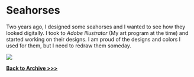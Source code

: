 # Seahorses

Two years ago, I designed some seahorses and I wanted to see how they looked digitally. I took to *Adobe Illustrator* (My art program at the time) and started working on their designs. I am proud of the designs and colors I used for them, but I need to redraw them someday.


<img src="https://arrowarchive.github.io/The-Arrowarchive/images/seahorses.png"
     onContextMenu="return false;">


**[Back to Archive >>>](https://arrowarchive.github.io/The-Arrowarchive/gallery)**
